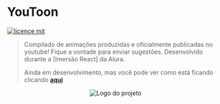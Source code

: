 # YouToon 

[![licence mit](https://img.shields.io/github/license/tiagoalcantara/youtoon)](https://github.com/tiagoalcantara/youtoon/blob/master/LICENSE)

> Compilado de animações produzidas e oficialmente publicadas no youtube! Fique a vontade para enviar sugestões. Desenvolvido durante a [Imersão React] da Alura.
>
> Ainda em desenvolvimento, mas você pode ver como está ficando clicando [**aqui**](https://youtoon.vercel.app/)

<p align="center">
  <img alt="Logo do projeto" src="./docs/logo.png" />
</p>

